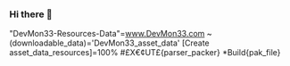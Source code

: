 ### Hi there 👋

<!--
**DevMon33/DevMon33** is a ✨ _special_ ✨ repository because its `README.md` (this file) appears on your GitHub profile.

Here are some ideas to get you started:

- 🔭 I’m currently working on DevMon33...
- 🌱 I’m currently learning how to piece it together...
- 👯 I’m looking to collaborate on anything available...
- 🤔 I’m looking for help with developing Video Game...
- 💬 Ask me about anything...
- 📫 How to reach me: shawn32hull@gmail.com...
- 😄 Pronouns: CodeGenie...
- ⚡ Fun fact: There are outter beings among us...
-->
"DevMon33-Resources-Data"=www.DevMon33.com
~ (downloadable_data)='DevMon33_asset_data'
[Create asset_data_resources]=100%
#£X€¢UT£{parser_packer}
*Build{pak_file}

